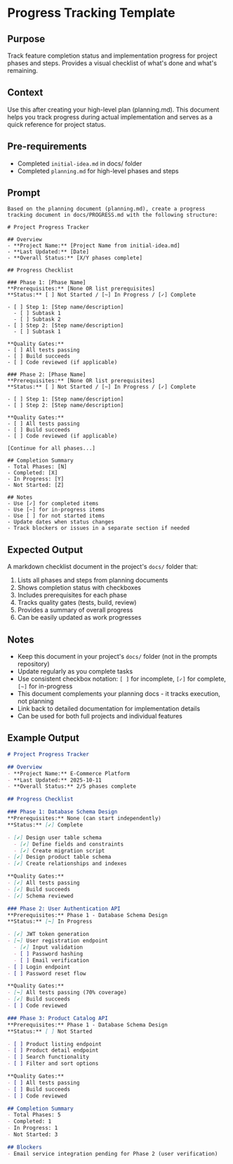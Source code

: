 # Progress Tracking Template

## Purpose
Track feature completion status and implementation progress for project phases and steps. Provides a visual checklist of what's done and what's remaining.

## Context
Use this after creating your high-level plan (planning.md). This document helps you track progress during actual implementation and serves as a quick reference for project status.

## Pre-requirements
- Completed `initial-idea.md` in docs/ folder
- Completed `planning.md` for high-level phases and steps

## Prompt
```
Based on the planning document (planning.md), create a progress tracking document in docs/PROGRESS.md with the following structure:

# Project Progress Tracker

## Overview
- **Project Name:** [Project Name from initial-idea.md]
- **Last Updated:** [Date]
- **Overall Status:** [X/Y phases complete]

## Progress Checklist

### Phase 1: [Phase Name]
**Prerequisites:** [None OR list prerequisites]
**Status:** [ ] Not Started / [~] In Progress / [✓] Complete

- [ ] Step 1: [Step name/description]
  - [ ] Subtask 1
  - [ ] Subtask 2
- [ ] Step 2: [Step name/description]
  - [ ] Subtask 1

**Quality Gates:**
- [ ] All tests passing
- [ ] Build succeeds
- [ ] Code reviewed (if applicable)

### Phase 2: [Phase Name]
**Prerequisites:** [None OR list prerequisites]
**Status:** [ ] Not Started / [~] In Progress / [✓] Complete

- [ ] Step 1: [Step name/description]
- [ ] Step 2: [Step name/description]

**Quality Gates:**
- [ ] All tests passing
- [ ] Build succeeds
- [ ] Code reviewed (if applicable)

[Continue for all phases...]

## Completion Summary
- Total Phases: [N]
- Completed: [X]
- In Progress: [Y]
- Not Started: [Z]

## Notes
- Use [✓] for completed items
- Use [~] for in-progress items
- Use [ ] for not started items
- Update dates when status changes
- Track blockers or issues in a separate section if needed
```

## Expected Output
A markdown checklist document in the project's `docs/` folder that:
1. Lists all phases and steps from planning documents
2. Shows completion status with checkboxes
3. Includes prerequisites for each phase
4. Tracks quality gates (tests, build, review)
5. Provides a summary of overall progress
6. Can be easily updated as work progresses

## Notes
- Keep this document in your project's `docs/` folder (not in the prompts repository)
- Update regularly as you complete tasks
- Use consistent checkbox notation: `[ ]` for incomplete, `[✓]` for complete, `[~]` for in-progress
- This document complements your planning docs - it tracks execution, not planning
- Link back to detailed documentation for implementation details
- Can be used for both full projects and individual features

## Example Output

```markdown
# Project Progress Tracker

## Overview
- **Project Name:** E-Commerce Platform
- **Last Updated:** 2025-10-11
- **Overall Status:** 2/5 phases complete

## Progress Checklist

### Phase 1: Database Schema Design
**Prerequisites:** None (can start independently)
**Status:** [✓] Complete

- [✓] Design user table schema
  - [✓] Define fields and constraints
  - [✓] Create migration script
- [✓] Design product table schema
- [✓] Create relationships and indexes

**Quality Gates:**
- [✓] All tests passing
- [✓] Build succeeds
- [✓] Schema reviewed

### Phase 2: User Authentication API
**Prerequisites:** Phase 1 - Database Schema Design
**Status:** [~] In Progress

- [✓] JWT token generation
- [~] User registration endpoint
  - [✓] Input validation
  - [ ] Password hashing
  - [ ] Email verification
- [ ] Login endpoint
- [ ] Password reset flow

**Quality Gates:**
- [~] All tests passing (70% coverage)
- [✓] Build succeeds
- [ ] Code reviewed

### Phase 3: Product Catalog API
**Prerequisites:** Phase 1 - Database Schema Design
**Status:** [ ] Not Started

- [ ] Product listing endpoint
- [ ] Product detail endpoint
- [ ] Search functionality
- [ ] Filter and sort options

**Quality Gates:**
- [ ] All tests passing
- [ ] Build succeeds
- [ ] Code reviewed

## Completion Summary
- Total Phases: 5
- Completed: 1
- In Progress: 1
- Not Started: 3

## Blockers
- Email service integration pending for Phase 2 (user verification)
```
